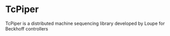 # TcPiper
TcPiper is a distributed machine sequencing library developed by Loupe for Beckhoff controllers
